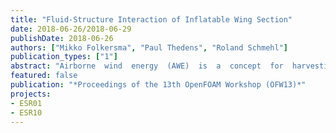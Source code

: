 ```yaml
---
title: "Fluid-Structure Interaction of Inflatable Wing Section"
date: 2018-06-26/2018-06-29
publishDate: 2018-06-26
authors: ["Mikko Folkersma", "Paul Thedens", "Roland Schmehl"]
publication_types: ["1"]
abstract: "Airborne  wind  energy  (AWE)  is  a  concept  for  harvesting  wind  energy  using  tethered  flying  devices  Compared  toconventional wind turbines AWE systems require substantially less support structures like a tower  The replacementof towers by tethers also allow accessing higher altitudes where winds blow stronger and more persistent  Severalconfigurations are currently pursued  Electricity can be generated with on-board propellers which are driven by the airflow and the power is transmitted to the ground through a conducting tether Another configuration is the pumping cyclein which case the kite flies crosswind to pull a tether that is unreeled as it moves a ground-based electrical generator, anda retraction phase when the kite is reeled in Next to electricity generation AWE can also be used for ship propulsion We consider a single cell of a ram-air wing in our study which is based on an inflatable double skin design  Ram-air wings are inflated by the stagnation pressure entering through inlets at the leading edge The internalpressure provides structural stability and stiffness  The fully or partially inflated structure is flexible and can thereforeexhibit large deformations during flight  This introduces a strong coupling between the structure and the air flow sincethe internal pressure in dependent on the wind speed, and a deformed kite will inevitably have a different pressure fieldcaused by the flow compared to an un-deformed kite Also, bridle system induces a significant additional drag to the wingdrag and therefore the kites fly with high angle of attack to obtain high lift and to ultimately maximise power output Highangles of attack causes the flow to separate which cannot be simulated with fast inviscid methods and therefore a CFDanalysis tool such as OpenFOAM is requiredThe main challenge in analysis and design of these kites is the governing fluid-structure interaction (FSI) mechanism,which leads to a drastic increase in model complexity On the other hand utilising FSI is crucial to obtain reliable results on  performance  measures  and  structural  integrity   We  follow  the  partitioned  coupling  approach,  where  the  fluid  andstructure domains are solved individually and coupled at their interface In this work we couple OpenFOAM with ourfinite element (FE) solver mem4pyby using the coupling tool preCICE The coupled solver is then used to simulate asingle ram-air wing section (cell) and its change in aerodynamic performance due to deformation"
featured: false
publication: "*Proceedings of the 13th OpenFOAM Workshop (OFW13)*"
projects:
- ESR01
- ESR10
---
```


